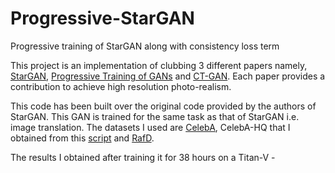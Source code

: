 # Progressive-StarGAN
Progressive training of StarGAN along with consistency loss term <br>

This project is an implementation of clubbing 3 different papers namely, [StarGAN](https://github.com/yunjey/StarGAN), [Progressive Training of GANs](https://github.com/tkarras/progressive_growing_of_gans) and [CT-GAN](https://github.com/biuyq/CT-GAN). Each paper provides a contribution to achieve high resolution photo-realism. <br>

This code has been built over the original code provided by the authors of StarGAN. This GAN is trained for the same task as that of StarGAN i.e. image translation. The datasets I used are [CelebA](http://mmlab.ie.cuhk.edu.hk/projects/CelebA.html), CelebA-HQ that I obtained from this [script](https://github.com/nperraud/download-celebA-HQ) and [RafD](http://www.socsci.ru.nl:8180/RaFD2/RaFD). <br>

The results I obtained after training it for 38 hours on a Titan-V - 
[]()


